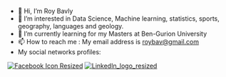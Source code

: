 - 👋 Hi, I’m Roy Bavly
- 👀 I’m interested in Data Science, Machine learning, statistics, sports, geography, languages and geology.
- 🌱 I’m currently learning for my Masters at Ben-Gurion University
- 📫 How to reach me : My email address is roybav@gmail.com
- My social networks profiles:

[![Facebook Icon Resized](https://user-images.githubusercontent.com/92230953/182453376-c7c29d00-381f-491e-be48-1621df1fb166.png)][1]
[![LinkedIn_logo_resized](https://user-images.githubusercontent.com/92230953/182453784-def026a3-bc76-43b7-bb69-7d9d246bc7f2.png)][2]

[1]: https://www.facebook.com/roy.bavly
[2]: https://www.linkedin.com/in/roy-bavly-2ba428100

